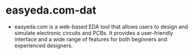 
# easyeda.com-dat

- easyeda.com is a web-based EDA tool that allows users to design and simulate electronic circuits and PCBs. It provides a user-friendly interface and a wide range of features for both beginners and experienced designers.

